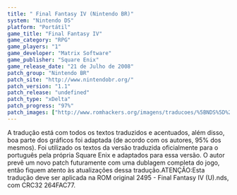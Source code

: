 ```yaml
---
title: " Final Fantasy IV (Nintendo BR)"
system: "Nintendo DS"
platform: "Portátil"
game_title: "Final Fantasy IV"
game_category: "RPG"
game_players: "1"
game_developer: "Matrix Software"
game_publisher: "Square Enix"
game_release_date: "21 de Julho de 2008"
patch_group: "Nintendo BR"
patch_site: "http://www.nintendobr.org/"
patch_version: "1.1"
patch_release: "undefined"
patch_type: "xDelta"
patch_progress: "97%"
patch_images: ["http://www.romhackers.org/imagens/traducoes/%5BNDS%5D%20Final%20Fantasy%20IV%20-%20Nintendo%20BR%20-%201.PNG","http://www.romhackers.org/imagens/traducoes/%5BNDS%5D%20Final%20Fantasy%20IV%20-%20Nintendo%20BR%20-%202.PNG","http://www.romhackers.org/imagens/traducoes/%5BNDS%5D%20Final%20Fantasy%20IV%20-%20Nintendo%20BR%20-%203.PNG"]
---
```

A tradução está com todos os textos traduzidos e acentuados, além disso, boa parte dos gráficos foi adaptada (de acordo com os autores, 95% dos mesmos). Foi utilizado os textos da versão traduzida oficialmente para o português pela própria Square Enix e adaptados para essa versão. O autor prevê um novo patch futuramente com uma dublagem completa do jogo, então fiquem atento às atualizações dessa tradução.ATENÇÃO:Esta tradução deve ser aplicada na ROM original 2495 - Final Fantasy IV (U).nds, com CRC32 264FAC77.
